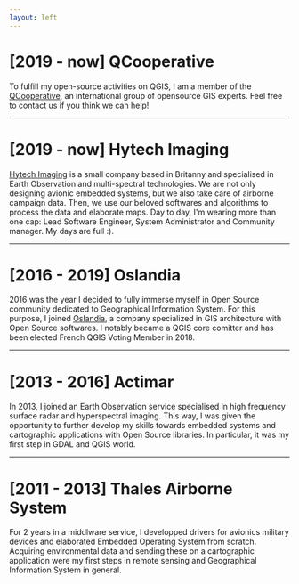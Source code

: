 ```yaml
---
layout: left
---
```


# [2019 - now] QCooperative

To fulfill my open-source activities on QGIS, I am a member of the <a
href="https://www.qcooperative.net/">QCooperative</a>, an international group
of opensource GIS experts. Feel free to contact us if you think we can help!
<hr/>

# [2019 - now] Hytech Imaging

<a href="https://hytech-imaging.fr/">Hytech Imaging</a> is a small company
based in Britanny and specialised in Earth Observation and multi-spectral
technologies. We are not only designing avionic embedded systems, but we also
take care of airborne campaign data. Then, we use our beloved softwares and
algorithms to process the data and elaborate maps.  Day to day, I'm wearing
more than one cap: Lead Software Engineer, System Administrator and Community
manager. My days are full :).
<hr/>

# [2016 - 2019] Oslandia

2016 was the year I decided to fully immerse myself in Open Source community
dedicated to Geographical Information System. For this purpose, I joined
<a href="https://oslandia.com/en/">Oslandia</a>, a company specialized in GIS
architecture with Open Source softwares.  I notably became a QGIS core comitter
and has been elected French QGIS Voting Member in 2018.
<hr/>

# [2013 - 2016] Actimar

In 2013, I joined an Earth Observation service specialised in high frequency
surface radar and hyperspectral imaging. This way, I was given the opportunity
to further develop my skills towards embedded systems and cartographic
applications with Open Source libraries. In particular, it was my first step in
GDAL and QGIS world.
<hr/>

# [2011 - 2013] Thales Airborne System

For 2 years in a middlware service, I developped drivers for avionics military
devices and elaborated Embedded Operating System from scratch. Acquiring
environmental data and sending these on a cartographic application were my
first steps in remote sensing and Geographical Information System in general.
